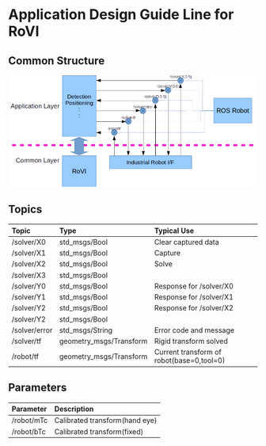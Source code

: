# Application Design Guide Line for RoVI

## Common Structure

<img src="img/fig2.png" width="500px" >

## Topics

|Topic|Type|Typical Use|
|:----|:----|:----|
|/solver/X0|std_msgs/Bool|Clear captured data|
|/solver/X1|std_msgs/Bool|Capture|
|/solver/X2|std_msgs/Bool|Solve|
|/solver/X3|std_msgs/Bool||
|/solver/Y0|std_msgs/Bool|Response for /solver/X0|
|/solver/Y1|std_msgs/Bool|Response for /solver/X1|
|/solver/Y2|std_msgs/Bool|Response for /solver/X2|
|/solver/Y2|std_msgs/Bool||
|/solver/error|std_msgs/String|Error code and message|
|/solver/tf|geometry_msgs/Transform|Rigid transform solved|
|/robot/tf|geometry_msgs/Transform|Current transform of robot(base=0,tool=0)|

## Parameters
|Parameter|Description|
|:----|:----|
|/robot/mTc|Calibrated transform(hand eye)|
|/robot/bTc|Calibrated transform(fixed)|


